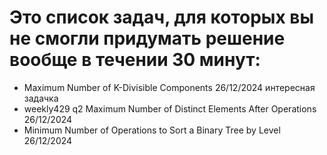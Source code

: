 # Это список задач, для которых вы не смогли придумать решение вообще в течении 30 минут:

- Maximum Number of K-Divisible Components 26/12/2024 интересная задачка
- weekly429 q2 Maximum Number of Distinct Elements After Operations 26/12/2024
- Minimum Number of Operations to Sort a Binary Tree by Level 26/12/2024





 

    